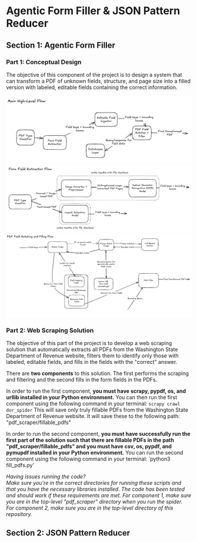# Agentic Form Filler & JSON Pattern Reducer 

## Section 1: Agentic Form Filler

### Part 1: Conceptual Design

The objective of this component of the project is to design a system that can transform a PDF of unknown fields, structure, and page size into a filled version with labeled, editable fields containing the correct information. 

![](MainFlow.png)
![](FormFieldExtractorFlow.png)
![](FieldMatchingandFillingFlow.png)

### Part 2: Web Scraping Solution

The objective of this part of the project is to develop a web scraping solution that automatically extracts all PDFs from the Washington State Department of Revenue website, filters them to identify only those with labeled, editable fields, and fills in the fields with the "correct" answer. 

There are **two components** to this solution. The first performs the scraping and filtering and the second fills in the form fields in the PDFs. 

In order to run the first component, **you must have scrapy, pypdf, os, and urllib installed in your Python environment.** You can then run the first component using the following command in your terminal: 
`scrapy crawl dor_spider`
This will save only truly fillable PDFs from the Washington State Department of Revenue website. It will save these to the following path: "pdf_scraper/fillable_pdfs"

In order to run the second component, **you must have successfully run the first part of the solution such that there are fillable PDFs in the path "pdf_scraper/fillable_pdfs" and you must have csv, os, pypdf, and pymupdf installed in your Python environment.** You can run the second component using the following command in your terminal:
`python3 fill_pdfs.py'

*Having issues running the code? 
<br>Make sure you're in the correct directories for running these scripts and that you have the necessary libraries installed. The code has been tested and should work if these requirements are met. For component 1, make sure you are in the top-level "pdf_scraper" directory when you run the spider. For component 2, make sure you are in the top-level directory of this repository.*

## Section 2: JSON Pattern Reducer 